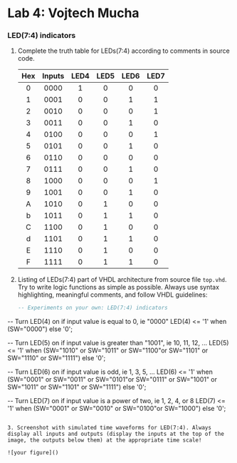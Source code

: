 # Lab 4: Vojtech Mucha

### LED(7:4) indicators

1. Complete the truth table for LEDs(7:4) according to comments in source code.

   | **Hex** | **Inputs** | **LED4** | **LED5** | **LED6** | **LED7** |
   | :-: | :-: | :-: | :-: | :-: | :-: |
   | 0 | 0000 | 1 | 0 | 0 | 0 |
   | 1 | 0001 | 0 | 0 | 1 | 1 |
   | 2 | 0010 | 0 | 0 | 0 | 1 |
   | 3 | 0011 | 0 | 0 | 1 | 0 |
   | 4 | 0100 | 0 | 0 | 0 | 1 |
   | 5 | 0101 | 0 | 0 | 1 | 0 |
   | 6 | 0110 | 0 | 0 | 0 | 0 |
   | 7 | 0111 | 0 | 0 | 1 | 0 |
   | 8 | 1000 | 0 | 0 | 0 | 1 |
   | 9 | 1001 | 0 | 0 | 1 | 0 |
   | A | 1010 | 0 | 1 | 0 | 0 |
   | b | 1011 | 0 | 1 | 1 | 0 |
   | C | 1100 | 0 | 1 | 0 | 0 |
   | d | 1101 | 0 | 1 | 1 | 0 |
   | E | 1110 | 0 | 1 | 0 | 0 |
   | F | 1111 | 0 | 1 | 1 | 0 |

2. Listing of LEDs(7:4) part of VHDL architecture from source file `top.vhd`. Try to write logic functions as simple as possible. Always use syntax highlighting, meaningful comments, and follow VHDL guidelines:

   ```vhdl
   -- Experiments on your own: LED(7:4) indicators

-- Turn LED(4) on if input value is equal to 0, ie "0000"
 LED(4) <= '1' when (SW="0000") else '0';


-- Turn LED(5) on if input value is greater than "1001", ie 10, 11, 12, ...
 LED(5) <= '1' when (SW="1010" or SW="1011" or SW="1100"or SW="1101" or SW="1110" or SW="1111") else '0';

-- Turn LED(6) on if input value is odd, ie 1, 3, 5, ...
 LED(6) <= '1' when (SW="0001" or SW="0011" or SW="0101"or SW="0111" or SW="1001" or SW="1011" or SW="1101" or SW="1111") else '0';

-- Turn LED(7) on if input value is a power of two, ie 1, 2, 4, or 8
 LED(7) <= '1' when (SW="0001" or SW="0010" or SW="0100"or SW="1000") else '0';
   ```

3. Screenshot with simulated time waveforms for LED(7:4). Always display all inputs and outputs (display the inputs at the top of the image, the outputs below them) at the appropriate time scale!

   ![your figure]()
